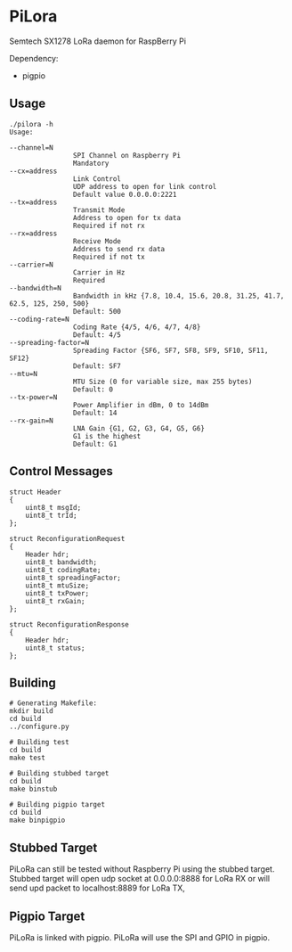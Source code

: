 # PiLora

Semtech SX1278 LoRa daemon for RaspBerry Pi

Dependency:
* pigpio

## Usage
```
./pilora -h
Usage:

--channel=N
                SPI Channel on Raspberry Pi
                Mandatory
--cx=address
                Link Control
                UDP address to open for link control
                Default value 0.0.0.0:2221
--tx=address
                Transmit Mode
                Address to open for tx data
                Required if not rx
--rx=address
                Receive Mode
                Address to send rx data
                Required if not tx
--carrier=N
                Carrier in Hz
                Required
--bandwidth=N
                Bandwidth in kHz {7.8, 10.4, 15.6, 20.8, 31.25, 41.7, 62.5, 125, 250, 500}
                Default: 500
--coding-rate=N
                Coding Rate {4/5, 4/6, 4/7, 4/8}
                Default: 4/5
--spreading-factor=N
                Spreading Factor {SF6, SF7, SF8, SF9, SF10, SF11, SF12}
                Default: SF7
--mtu=N
                MTU Size (0 for variable size, max 255 bytes)
                Default: 0
--tx-power=N
                Power Amplifier in dBm, 0 to 14dBm
                Default: 14
--rx-gain=N
                LNA Gain {G1, G2, G3, G4, G5, G6}
                G1 is the highest
                Default: G1
```

## Control Messages
```
struct Header
{
    uint8_t msgId;
    uint8_t trId;
};

struct ReconfigurationRequest
{
    Header hdr;
    uint8_t bandwidth;
    uint8_t codingRate;
    uint8_t spreadingFactor;
    uint8_t mtuSize;
    uint8_t txPower;
    uint8_t rxGain;
};

struct ReconfigurationResponse
{
    Header hdr;
    uint8_t status;
};
```

## Building
```
# Generating Makefile:
mkdir build
cd build
../configure.py

# Building test
cd build
make test

# Building stubbed target
cd build
make binstub

# Building pigpio target
cd build
make binpigpio
```

## Stubbed Target
PiLoRa can still be tested without Raspberry Pi using the stubbed target.
Stubbed target will open udp socket at 0.0.0.0:8888 for LoRa RX or will send upd packet to localhost:8889 for LoRa TX,

## Pigpio Target
PiLoRa is linked with pigpio. PiLoRa will use the SPI and GPIO in pigpio.